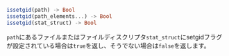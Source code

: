 ```julia
issetgid(path) -> Bool
issetgid(path_elements...) -> Bool
issetgid(stat_struct) -> Bool
```

`path`にあるファイルまたはファイルディスクリプタ`stat_struct`にsetgidフラグが設定されている場合は`true`を返し、そうでない場合は`false`を返します。

